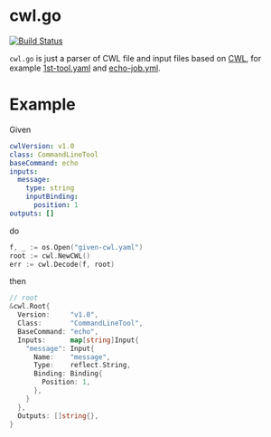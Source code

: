 # cwl.go

[![Build Status](https://travis-ci.org/otiai10/cwl.go.svg?branch=master)](https://travis-ci.org/otiai10/cwl.go)

`cwl.go` is just a parser of CWL file and input files based on [CWL](https://github.com/common-workflow-language/common-workflow-language), for example [1st-tool.yaml](https://github.com/common-workflow-language/common-workflow-language/blob/master/v1.0/examples/1st-tool.cwl) and [echo-job.yml](https://github.com/common-workflow-language/common-workflow-language/blob/master/v1.0/examples/echo-job.yml).

# Example

Given

```yaml
cwlVersion: v1.0
class: CommandLineTool
baseCommand: echo
inputs:
  message:
    type: string
    inputBinding:
      position: 1
outputs: []
```

do

```go
f, _ := os.Open("given-cwl.yaml")
root := cwl.NewCWL()
err := cwl.Decode(f, root)
```

then

```go
// root
&cwl.Root{
  Version:     "v1.0",
  Class:       "CommandLineTool",
  BaseCommand: "echo",
  Inputs:      map[string]Input{
    "message": Input{
      Name:    "message",
      Type:    reflect.String,
      Binding: Binding{
        Position: 1,
      },
    }
  },
  Outputs: []string{},
}
```

